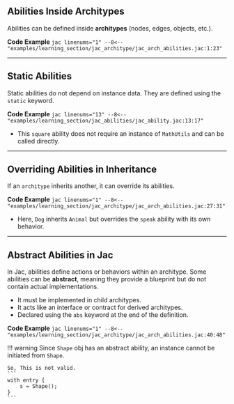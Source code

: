 ## Abilities Inside Architypes

Abilities can be defined inside **architypes** (nodes, edges, objects, etc.).

**Code Example**
    ```jac linenums="1"
    --8<-- "examples/learning_section/jac_architype/jac_arch_abilities.jac:1:23"
    ```

---

## Static Abilities

Static abilities do not depend on instance data. They are defined using the `static` keyword.

**Code Example**
    ```jac linenums="13"
    --8<-- "examples/learning_section/jac_abilities/jac_ability.jac:13:17"
    ```

* This `square` ability does not require an instance of `MathUtils` and can be called directly.

---


## Overriding Abilities in Inheritance

If an `architype` inherits another, it can override its abilities.

**Code Example**
    ```jac linenums="1"
    --8<-- "examples/learning_section/jac_architype/jac_arch_abilities.jac:27:31"
    ```

* Here, `Dog` inherits `Animal` but overrides the `speak` ability with its own behavior.

---

## Abstract Abilities in Jac

In Jac, abilities define actions or behaviors within an architype. Some abilities can be **abstract**, meaning they provide a blueprint but do not contain actual implementations.

* It must be implemented in child architypes.
* It acts like an interface or contract for derived architypes.
* Declared using the `abs` keyword at the end of the definition.

**Code Example**
    ```jac linenums="1"
    --8<-- "examples/learning_section/jac_architype/jac_arch_abilities.jac:40:48"
    ```

!!! warning
    Since `Shape` obj has an abstract ability, an instance cannot be initiated from `Shape`.

    So, This is not valid.
    ```
    with entry {
        s = Shape();
    }
    ```